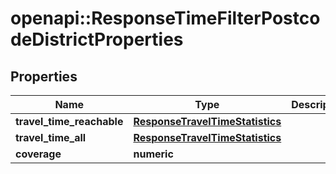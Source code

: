 # openapi::ResponseTimeFilterPostcodeDistrictProperties

## Properties
Name | Type | Description | Notes
------------ | ------------- | ------------- | -------------
**travel_time_reachable** | [**ResponseTravelTimeStatistics**](ResponseTravelTimeStatistics.md) |  | [optional] 
**travel_time_all** | [**ResponseTravelTimeStatistics**](ResponseTravelTimeStatistics.md) |  | [optional] 
**coverage** | **numeric** |  | [optional] 


